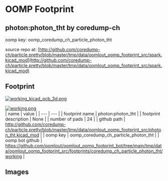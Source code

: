 # OOMP Footprint  
## photon:photon_tht  by coredump-ch  
  
oomp key: oomp_coredump_ch_particle_photon_tht  
  
source repo at: [http://github.com/coredump-ch/particle.pretty/blob/master/tmp/data/oomlout_oomp_footprint_src/spark.kicad_mod](http://github.com/coredump-ch/particle.pretty/blob/master/tmp/data/oomlout_oomp_footprint_src/spark.kicad_mod)  
## Footprint  
  
[![working_kicad_pcb_3d.png](working_kicad_pcb_3d_600.png)](working_kicad_pcb_3d.png)  
  
[![working.png](working_600.png)](working.png)  
| name | value | 
| --- | --- | 
| footprint name | photon:photon_tht | 
| footprint description | None | 
| number of pads | 24 | 
| github path | http://github.com/coredump-ch/particle.pretty/blob/master/tmp/data/oomlout_oomp_footprint_src/photon_tht.kicad_mod | 
| oomp key | oomp_coredump_ch_particle_photon_tht | 
| oomp bot github | https://github.com/oomlout/oomlout_oomp_footprint_bot/tree/main/tmp/data/oomlout_oomp_footprint_src/footprints/coredump_ch_particle_photon_tht/working | 
## Images  

